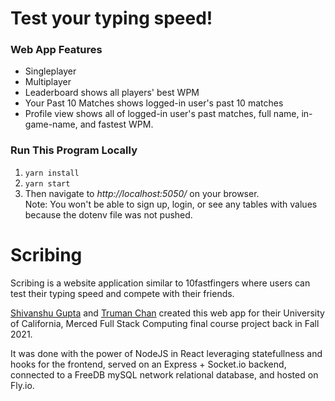 # Test your typing speed!

### Web App Features
  * Singleplayer
  * Multiplayer
  * Leaderboard shows all players' best WPM
  * Your Past 10 Matches shows logged-in user's past 10 matches
  * Profile view shows all of logged-in user's past matches, full name, in-game-name, and fastest WPM.

### Run This Program Locally
1. `yarn install`
2. `yarn start`
3. Then navigate to *http://localhost:5050/* on your browser.<br>
Note: You won't be able to sign up, login, or see any tables with values because the dotenv file was not pushed.

# Scribing

Scribing is a website application similar to 10fastfingers where users can test their typing speed and compete with their friends.

[Shivanshu Gupta](https://www.linkedin.com/in/shiv248/) and [Truman Chan](https://www.linkedin.com/in/trumanjfchan/) created this web app for their University of California, Merced Full Stack Computing final course project back in Fall 2021.

It was done with the power of NodeJS in React leveraging statefullness and hooks for the frontend, served on an Express + Socket.io backend, connected to a FreeDB mySQL network relational database, and hosted on Fly.io.
